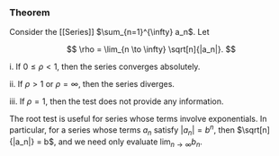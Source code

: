 ### Theorem

Consider the [[Series]] $\sum_{n=1}^{\infty} a_n$. Let

$$
\rho = \lim_{n \to \infty} \sqrt[n]{|a_n|}.
$$

i. If $0 \leq \rho < 1$, then the series converges absolutely.

ii. If $\rho > 1$ or $\rho = \infty$, then the series diverges.

iii. If $\rho = 1$, then the test does not provide any information.

The root test is useful for series whose terms involve exponentials. In particular, for a series whose terms $a_n$ satisfy $|a_n| = b^n$, then $\sqrt[n]{|a_n|} = b$, and we need only evaluate $\lim_{n \to \infty} b_n$.

